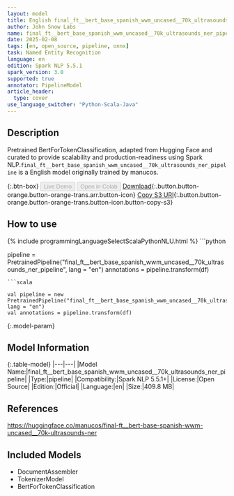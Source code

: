 ```yaml
---
layout: model
title: English final_ft__bert_base_spanish_wwm_uncased__70k_ultrasounds_ner_pipeline pipeline BertForTokenClassification from manucos
author: John Snow Labs
name: final_ft__bert_base_spanish_wwm_uncased__70k_ultrasounds_ner_pipeline
date: 2025-02-08
tags: [en, open_source, pipeline, onnx]
task: Named Entity Recognition
language: en
edition: Spark NLP 5.5.1
spark_version: 3.0
supported: true
annotator: PipelineModel
article_header:
  type: cover
use_language_switcher: "Python-Scala-Java"
---
```


## Description

Pretrained BertForTokenClassification, adapted from Hugging Face and curated to provide scalability and production-readiness using Spark NLP.`final_ft__bert_base_spanish_wwm_uncased__70k_ultrasounds_ner_pipeline` is a English model originally trained by manucos.

{:.btn-box}
<button class="button button-orange" disabled>Live Demo</button>
<button class="button button-orange" disabled>Open in Colab</button>
[Download](https://s3.amazonaws.com/auxdata.johnsnowlabs.com/public/models/final_ft__bert_base_spanish_wwm_uncased__70k_ultrasounds_ner_pipeline_en_5.5.1_3.0_1738985802202.zip){:.button.button-orange.button-orange-trans.arr.button-icon}
[Copy S3 URI](s3://auxdata.johnsnowlabs.com/public/models/final_ft__bert_base_spanish_wwm_uncased__70k_ultrasounds_ner_pipeline_en_5.5.1_3.0_1738985802202.zip){:.button.button-orange.button-orange-trans.button-icon.button-copy-s3}

## How to use



<div class="tabs-box" markdown="1">
{% include programmingLanguageSelectScalaPythonNLU.html %}
```python

pipeline = PretrainedPipeline("final_ft__bert_base_spanish_wwm_uncased__70k_ultrasounds_ner_pipeline", lang = "en")
annotations =  pipeline.transform(df)   

```
```scala

val pipeline = new PretrainedPipeline("final_ft__bert_base_spanish_wwm_uncased__70k_ultrasounds_ner_pipeline", lang = "en")
val annotations = pipeline.transform(df)

```
</div>

{:.model-param}
## Model Information

{:.table-model}
|---|---|
|Model Name:|final_ft__bert_base_spanish_wwm_uncased__70k_ultrasounds_ner_pipeline|
|Type:|pipeline|
|Compatibility:|Spark NLP 5.5.1+|
|License:|Open Source|
|Edition:|Official|
|Language:|en|
|Size:|409.8 MB|

## References

https://huggingface.co/manucos/final-ft__bert-base-spanish-wwm-uncased__70k-ultrasounds-ner

## Included Models

- DocumentAssembler
- TokenizerModel
- BertForTokenClassification